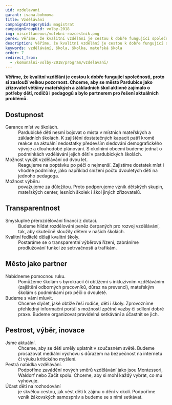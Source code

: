 ```yaml
---
uid: vzdelavani
garant: ivana.bohmova
title: Vzdělávání
campaignCategoryUid: magistrat
campaignGroupUid: volby-2018
img: miscellaneous/volebni-rozcestnik.png
perex: Věříme, že kvalitní vzdělání je cestou k dobře fungující společnosti, proto si zaslouží velkou pozornost.
description: Věříme, že kvalitní vzdělání je cestou k dobře fungující společnosti, proto si zaslouží velkou pozornost.
keywords: vzdělávání, škola, školka, mateřská škola
order: 7
redirect_from:
  - /komunalni-volby-2018/program/vzdelavani/
---
```


**Věříme, že kvalitní vzdělání je cestou k dobře fungující společnosti, proto si zaslouží velkou pozornost. Chceme, aby se město Pardubice jako zřizovatel většiny mateřských a základních škol aktivně zajímalo o potřeby dětí, rodičů i pedagogů a bylo partnerem pro řešení aktuálních problémů.**

## Dostupnost

<dl class="c-program-key-point-list">
    <dt>Garance míst ve školách.</dt>
    <dd>Pardubické děti nesmí bojovat o místa v místních mateřských a základních školách. K zajištění dostatečných kapacit patří kromě reakce na aktuální nedostatky především sledování demografického vývoje a dlouhodobé plánování. S okolními obcemi budeme jednat o podmínkách vzdělávání jejich dětí v pardubických školách.</dd>
    <dt>Možnost využít vzdělávání od dvou let.</dt>
    <dd>Reagujeme na poptávku po péči o nejmenší. Zajistíme dostatek míst i vhodné podmínky, jako například snížení počtu dvouletých dětí na jednoho pedagoga.</dd>
    <dt>Možnost výběru</dt>
    <dd>považujeme za důležitou. Proto podporujeme vznik dětských skupin, mateřských center, lesních školek i škol jiných zřizovatelů.</dd>
    <!-- <dt>Bezpečná cesta do školy</dt>
    <dd>TODO</dd> -->
</dl>

## Transparentnost

<dl class="c-program-key-point-list">
    <dt>Smysluplné přerozdělování financí z dotací.</dt>
    <dd>Budeme hlídat rozdělování peněz čerpaných pro rozvoj vzdělávání, tak, aby skutečně sloužily dětem v našich školách.</dd>
    <dt>Kvalitní ředitelé dělají kvalitní školy.</dt>
    <dd>Postaráme se o transparentní výběrová řízení, zabráníme prodlužování funkcí ze setrvačnosti a trafikám. </dd>
</dl>

## Město jako partner

<dl class="c-program-key-point-list">
    <dt>Nabídneme pomocnou ruku.</dt>
    <dd>Pomůžeme školám s byrokracií či obtížemi s inkluzivním vzděláváním (zajištění odborných pracovníků, důraz na prevenci), mateřským školám s podmínkami pro péči o dvouleté.</dd>
    <dt>Budeme s vámi mluvit.</dt>
    <dd>Chceme slyšet, jaké obtíže řeší rodiče, děti i školy. Zprovozníme přehledný informační portál s možností zpětné vazby či sdílení dobré praxe. Budeme organizovat pravidelná setkávání a účastnit se jich.</dd>
</dl>

## Pestrost, výběr, inovace

<dl class="c-program-key-point-list">
    <dt>Jsme aktuální.</dt>
    <dd>Chceme, aby se děti uměly uplatnit v současném světě. Budeme prosazovat mediální výchovu s důrazem na bezpečnost na internetu či výuku kritického myšlení.</dd>
    <dt>Pestrá nabídka vzdělávání.</dt>
    <dd>Podpoříme zavádění nových směrů vzdělávání jako jsou Montessori, Waldorf nebo Začít spolu. Chceme, aby si mohl každý vybrat, co mu vyhovuje.</dd>
    <dt>Účast dětí na rozhodování</dt>
    <dd>je skvělou cestou, jak vést děti k zájmu o dění v okolí. Podpoříme vznik žákovských samospráv a budeme se s nimi setkávat.</dd>
</dl>
